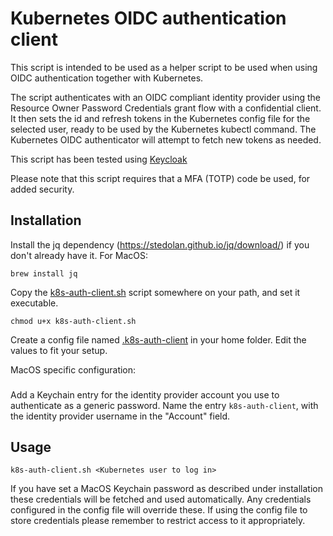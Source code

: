 Kubernetes OIDC authentication client
=====================================

This script is intended to be used as a helper script to be used when using OIDC authentication together with Kubernetes.

The script authenticates with an OIDC compliant identity provider using the Resource Owner Password Credentials grant flow with 
a confidential client. It then sets the id and refresh tokens in the Kubernetes config file for the selected user,
 ready to be used by the Kubernetes kubectl command. The Kubernetes OIDC authenticator will attempt to fetch
 new tokens as needed.

This script has been tested using [Keycloak](http://www.keycloak.org/)

Please note that this script requires that a MFA (TOTP) code be used, for added security.
                              
Installation
-------------
Install the jq dependency (https://stedolan.github.io/jq/download/) if you don't already have it. For MacOS: 

`brew install jq`

Copy the [k8s-auth-client.sh](k8s-auth-client.sh) script somewhere on your path, and set it executable.

`chmod u+x k8s-auth-client.sh`

Create a config file named [.k8s-auth-client](.k8s-auth-client) in your home folder. Edit the values to fit your setup.

MacOS specific configuration:
###

Add a Keychain entry for the identity provider account you use to authenticate as a generic password. 
Name the entry `k8s-auth-client`, with the identity provider username in the "Account" field.


Usage
-----
`k8s-auth-client.sh <Kubernetes user to log in>`
 
 If you have set a MacOS Keychain password as described under installation these credentials will be fetched
 and used automatically. Any credentials configured in the config file will override these. If using the config
 file to store credentials please remember to restrict access to it appropriately.


